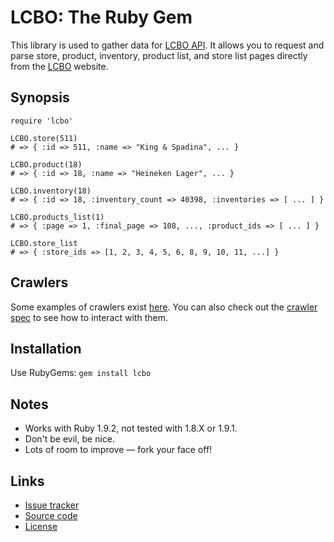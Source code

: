 # LCBO: The Ruby Gem

This library is used to gather data for [LCBO API](http://lcboapi.com). It
allows you to request and parse store, product, inventory, product list, and
store list pages directly from the [LCBO](http://lcbo.com) website.

## Synopsis

    require 'lcbo'

    LCBO.store(511)
    # => { :id => 511, :name => "King & Spadina", ... }

    LCBO.product(18)
    # => { :id => 18, :name => "Heineken Lager", ... }

    LCBO.inventory(18)
    # => { :id => 18, :inventory_count => 40398, :inventories => [ ... ] }

    LCBO.products_list(1)
    # => { :page => 1, :final_page => 108, ..., :product_ids => [ ... ] }

    LCBO.store_list
    # => { :store_ids => [1, 2, 3, 4, 5, 6, 8, 9, 10, 11, ...] }

## Crawlers

Some examples of crawlers exist
[here](https://github.com/heycarsten/lcbo/tree/master/examples/crawlers).
You can also check out the
[crawler spec](https://github.com/heycarsten/lcbo/blob/master/spec/crawlkit/crawler_spec.rb)
to see how to interact with them.

## Installation

Use RubyGems: `gem install lcbo`

## Notes

 * Works with Ruby 1.9.2, not tested with 1.8.X or 1.9.1.
 * Don't be evil, be nice.
 * Lots of room to improve &mdash; fork your face off!

## Links

 * [Issue tracker](http://github.com/heycarsten/lcbo/issues)
 * [Source code](http://github.com/heycarsten/lcbo)
 * [License](http://github.com/heycarsten/lcbo/blob/master/LICENSE)
